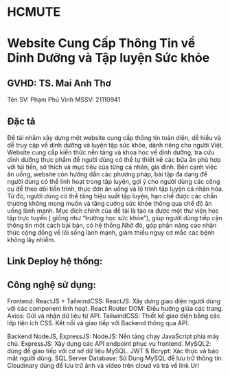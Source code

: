 # HCMUTE
# Website Cung Cấp Thông Tin về Dinh Dưỡng và Tập luyện Sức khỏe
## GVHD: TS. Mai Anh Thơ
Tên SV: Phạm Phú Vinh
MSSV: 21110941
## Đặc tả
Đề tài nhằm xây dựng một website cung cấp thông tin toàn diện, dễ hiểu và dễ truy cập về dinh dưỡng và luyện tập sức khỏe, dành riêng cho người Việt. Website cung cấp kiến thức nền tảng và khoa học về dinh dưỡng, tra cứu dinh dưỡng thực phẩm để người dùng có thể tự thiết kế các bữa ăn phù hợp với túi tiền, sở thích  và mục tiêu của từng cá nhân, gia đình. Bên cạnh việc ăn uống, website còn hướng dẫn các phương pháp, bài tập đa dạng để người dùng có thể linh hoạt trong tập luyện, gợi ý cho người dùng các công cụ để theo dõi tiến trình, thực đơn ăn uống và lộ trình tập luyện cá nhân hóa. Từ đó, người dùng có thể tăng hiệu suất tập luyện, hạn chế được các chấn thương không mong muốn và tăng cường sức khỏe thông qua chế độ ăn uống lành mạnh.
Mục đích chính của đề tài là tạo ra được một thư viện học tập trực tuyến ( giống như “trường học sức khỏe”), giúp người dùng tiếp cận thông tin một cách bài bản, có hệ thống.Nhờ đó, góp phần nâng cao nhận thức cộng đồng về lối sống lành mạnh, giảm thiểu nguy cơ mắc các bệnh không lây nhiễm.

## Link Deploy hệ thống:

## Công nghệ sử dụng:
Frontend: ReactJS + TailwindCSS:
ReactJS: Xây dựng giao diện người dùng với các component linh hoạt.
React Router DOM: Điều hướng giữa các trang.
Axios: Gửi và nhận dữ liệu từ API.
TailwindCSS: Thiết kế giao diện bằng các lớp tiện ích CSS.
Kết nối và giao tiếp với Backend thông qua API.

Backend NodeJS, ExpressJS:
NodeJS: Nền tảng chạy JavaScript phía máy chủ.
ExpressJS: Xây dựng các API endpoint phục vụ frontend.
MySQL2: dùng để giao tiếp với cơ sở dữ liệu MySQL.
JWT & Bcrypt: Xác thực và bảo mật người dùng.
SQL Server Database: Sử Dụng MySQL để lưu trữ thông tin.
Cloudinary dùng để lưu trữ ảnh và video trên cloud và trả về link Url
